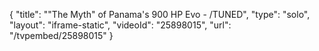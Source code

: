 {
    "title": "\"The Myth\" of Panama's 900 HP Evo - \/TUNED",
    "type": "solo",
    "layout": "iframe-static",
    "videoId": "25898015",
    "url": "\/tvpembed\/25898015"
}
